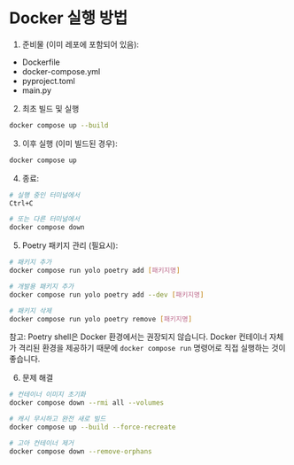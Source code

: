 # Docker 실행 방법

1. 준비물 (이미 레포에 포함되어 있음):
- Dockerfile
- docker-compose.yml
- pyproject.toml
- main.py

2. 최초 빌드 및 실행
```bash
docker compose up --build
```

3. 이후 실행 (이미 빌드된 경우):
```bash
docker compose up
```

4. 종료:
```bash
# 실행 중인 터미널에서
Ctrl+C

# 또는 다른 터미널에서
docker compose down
```

5. Poetry 패키지 관리 (필요시):
```bash
# 패키지 추가
docker compose run yolo poetry add [패키지명]

# 개발용 패키지 추가
docker compose run yolo poetry add --dev [패키지명]

# 패키지 삭제
docker compose run yolo poetry remove [패키지명]
```

참고: Poetry shell은 Docker 환경에서는 권장되지 않습니다. Docker 컨테이너 자체가 격리된 환경을 제공하기 때문에 `docker compose run` 명령어로 직접 실행하는 것이 좋습니다.

6. 문제 해결

```bash
# 컨테이너 이미지 초기화
docker compose down --rmi all --volumes

# 캐시 무시하고 완전 새로 빌드
docker compose up --build --force-recreate

# 고아 컨테이너 제거
docker compose down --remove-orphans
```